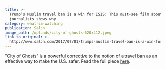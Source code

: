 ```yaml
---
title: >-
  Trump’s Muslim travel ban is a win for ISIS: This must-see film about Syrian
  journalists shows why
category: what-im-watching
publication: Salon
image_path: /uploads/city-of-ghosts-620x412.jpeg
link_to_original: >-
  http://www.salon.com/2017/07/01/trumps-muslim-travel-ban-is-a-win-for-isis-this-must-see-film-about-syrian-journalists-shows-why/
---
```



"City of Ghosts" is a powerful corrective to the notion of a travel ban as an effective way to make the U.S. safer. Read the full piece [here](http://www.salon.com/2017/07/01/trumps-muslim-travel-ban-is-a-win-for-isis-this-must-see-film-about-syrian-journalists-shows-why/).